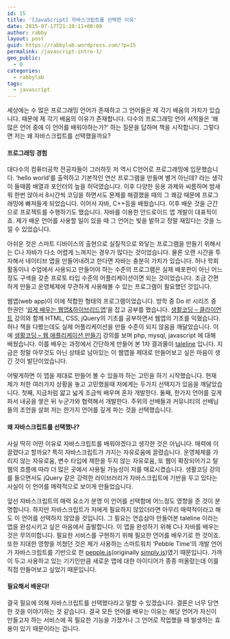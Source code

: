 ```yaml
---
id: 15
title: '[JavaScript] 자바스크립트를 선택한 이유'
date: 2015-07-17T21:10:11+00:00
author: rabby
layout: post
guid: https://rabbylab.wordpress.com/?p=15
permalink: /javascript-intro-1/
geo_public:
  - 0
categories:
  - rabbylab
tags:
  - javascript
---
```

<p style="text-align:left;">
  세상에는 수 많은 프로그래밍 언어가 존재하고 그 언어들은 제 각기 배움의 가치가 있습니다. 때문에 제 각기 배움의 이유가 존재합니다. 다수의 프로그래밍 언어 서적들은 &#8216;왜 많은 언어 중에 이 언어를 배워야하는가?&#8217; 하는 질문을 답하며 책을 시작합니다. 그렇다면 저는 왜 자바스크립트를 선택했을까요?
</p>

<h4 style="text-align:left;">
  <strong>프로그래밍 경험</strong>
</h4>

<p style="text-align:left;">
  대다수의 컴퓨터공학 전공자들이 그러하듯 저 역시 C언어로 프로그래밍에 입문했습니다. &#8216;hello world&#8217;를 출력하고 기본적인 연산 프로그램을 만들며 별거 아닌데? 라는 생각이 들때쯤 배열과 포인터의 늪을 허덕였습니다. 이후 다양한 응용 과제와 씨름하며 밤새워 한번 앉아서 8시간씩 코딩을 하면서도 문제를 해결했을 때의 그 쾌감 때문에 프로그래밍에 빠져들게 되었습니다. 이어서 자바, C++등을 배웠습니다. 이후 배운 것을 근간으로 프로젝트를 수행하기도 했습니다. 자바를 이용한 안드로이드 앱 개발이 대표적이죠. 제가 배운 언어를 사용할 일이 있을 때 그 언어는 빛을 발하고 정말 재밌다는 것을 느낄 수 있었습니다.
</p>

<p style="text-align:left;">
  아쉬운 것은 스마트 디바이스의 출현으로 실질적으로 와닿는 프로그램을 만들기 위해서는 C나 자바가 다소 어렵게 느껴지는 경우가 많다는 것이었습니다. 물론 오랜 시간을 투자해서 네이티브 앱을 만들어내려고 한다면 자바는 충분히 가치가 있습니다. 허나 학회활동이나 수업에서 사용되고 만들어야 하는 수준의 프로그램은 실제 배포판이 아닌 어느정도 구색을 갖춘 프로토 타입 수준의 어플리케이션이면 되는 것이었습니다. 조금 간편하게 만들고 운영체제에 무관하게 사용해볼 수 있는 프로그램이 필요했던 것입니다.
</p>

<p style="text-align:left;">
  웹앱(web app)이 이에 적합한 형태의 프로그램이었습니다. 방학 중 Do it! 시리즈 중 한권인 &#8216;<a href="http://www.easyspub.co.kr/20_Menu/BookView/B001/90" target="_blank">쉽게 배우는 웹앱&하이브리드앱</a>&#8216;을 잡고 공부를 했습니다. <a href="https://opentutorials.org/course/668" target="_blank">생활코딩 &#8211; 클라이언트</a> 강의와 함께 HTML, CSS, jQuery의 기초를 공부하면서 웹앱의 기초를 익혔습니다. 허나 책을 다봤는데도 실제 어플리케이션을 만들 수준이 되지 않음을 깨달았습니다. 이에 <a href="https://opentutorials.org/course/1688" target="_blank">생활코딩 &#8211; 웹 애플리케이션 만들기</a> 강의를 보며 php, mysql, javascript 에 대해 배웠습니다. 이를 배우는 과정에서 간단하게 만들어 본 1차 결과물이 <a href="https://github.com/joeunha/taleline" target="_blank">taleline</a> 입니다. 지금은 정말 아무것도 아닌 상태로 남아있는 이 웹앱을 제대로 만들어보고 싶은 마음이 생긴 것이 발단이었습니다.
</p>

<p style="text-align:left;">
  어떻게하면 이 앱을 제대로 만들어 볼 수 있을까 하는 고민을 하기 시작했습니다. 현재 제가 처한 여러가지 상황을 놓고 고민했을때 저에게는 두가지 선택지가 있음을 깨달았습니다. 첫째, 지금처럼 얇고 넓게 조금씩 배우며 혼자 개발한다. 둘째, 한가지 언어를 깊게 파서 내공을 쌓은 뒤 누군가와 협력해서 개발한다. 주위의 선배들과 커뮤니티의 선배님들의 조언을 살펴 저는 한가지 언어를 깊게 파는 것을 선택했습니다.
</p>

<h4 style="text-align:left;">
  <strong>왜 자바스크립트를 선택했나? </strong>
</h4>

<p style="text-align:left;">
  사실 딱히 어떤 이유로 자바스크립트를 배워야겠다고 생각한 것은 아닙니다. 매력에 이끌렸다고 할까요? 특히 자바스크립트가 가지는 자유로움에 끌렸습니다. 운영체제를 가리지 않는 자유로움, 변수 타입에 제한을 두지 않는 자유로움, 또 웹이 확장되어가고 탈웹의 흐름에 따라 더 많은 곳에서 사용될 가능성이 저를 매료시켰습니다. 생활코딩 강의를 들으면서도 jQuery 같은 강력한 라이브러리가 자바스크립트에 기반을 두고 있다는 사실이 이 언어를 매력적으로 보이게 만들었습니다.
</p>

<p style="text-align:left;">
  앞선 자바스크립트의 매력 요소가 분명 이 언어를 선택함에 어느정도 영향을 준 것이 분명합니다. 하지만 자바스크립트가 저에게 필요하지 않았더라면 아무리 매력적이라고 해도 이 언어를 선택하지 않았을 것입니다. 그 필요는 연습삼아 만들어본 taleline 이라는 앱을 완성시키고 싶은 마음에서 출발합니다. 이 앱을 완성하기 위해 C나 자바를 배우는 것은 무의미합니다. 필요한 서비스를 구현하기 위해 필요한 언어를 배우기로 한 것이죠. 또한 지대한 영향을 끼쳤던 것은 제가 사용하는 스마트워치 &#8216;Pebble Time&#8217;의 개발 언어가 자바스크립트를 기반으로 한 <a href="http://developer.getpebble.com/getting-started/pebble-js-tutorial/part1/" target="_blank">pepple.js</a>(originally <a href="http://simplyjs.io/" target="_blank">simply.js</a>)였기 때문입니다. 가까이 두고 사용하고 있는 기기인만큼 새로운 앱에 대한 아이디어가 종종 떠올랐는데 이를 직접 만들어보고 싶었기 때문입니다.
</p>

<h4 style="text-align:left;">
  <strong>필요해서 배운다!<br /> </strong>
</h4>

<p style="text-align:left;">
  결국 필요에 의해 자바스크립트를 선택했다라고 말할 수 있겠습니다. 결론은 너무 당연한 것을 이야기하는 것 같습니다. 결국 모든 언어를 배우는 이유는 해당 언어가 자신이 만들고자 하는 서비스에 꼭 필요한 기능을 가졌거나 그 언어로 작업했을 때 발생하는 효용이 있기 때문이라는 겁니다.
</p>